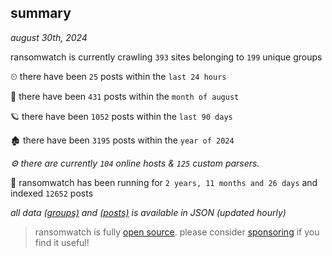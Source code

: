 
## summary
_august 30th, 2024_

ransomwatch is currently crawling `393` sites belonging to `199` unique groups

⏲ there have been `25` posts within the `last 24 hours`

🦈 there have been `431` posts within the `month of august`

🪐 there have been `1052` posts within the `last 90 days`

🏚 there have been `3195` posts within the `year of 2024`

_⚙️ there are currently `104` online hosts & `125` custom parsers._

🦕 ransomwatch has been running for `2 years, 11 months and 26 days` and indexed `12652` posts

_all data  [(groups)](http://ransomwhat.telemetry.ltd/groups) and [(posts)](http://ransomwhat.telemetry.ltd/posts) is available in JSON (updated hourly)_

> ransomwatch is fully [open source](https://github.com/joshhighet/ransomwatch#ransomwatch--). please consider [sponsoring](https://github.com/sponsors/joshhighet) if you find it useful!

